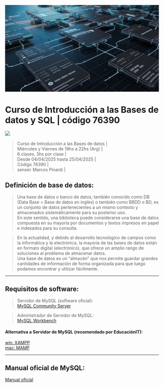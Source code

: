 <img src="extras/header.webp">

# Curso de Introducción a las Bases de datos y SQL | código 76390

<img src="https://img.shields.io/badge/MySQL-4D9EB1?style=for-the-badge&logo=mysql&logoColor=white">

> Curso de Introducción a las Bases de datos |      
> Miércoles y Viernes de 19hs a 22hs (Arg) |      
> 6 clases, 3hs por clase |      
> Desde 04/04/2025 hasta 25/04/2025 |     
> Código 76390 |    
> sensei: Marcos Pinardi |  

## Definición de base de datos:

> Una base de datos o banco de datos, también conocido como DB (Data Base = Base de datos en inglés) o también como BBDD o BD, es un conjunto de datos pertenecientes a un mismo contexto y almacenados sistemáticamente para su posterior uso.  
> En este sentido, una biblioteca puede considerarse una base de datos compuesta en su mayoría por documentos y textos impresos en papel e indexados para su consulta.  

> En la actualidad, y debido al desarrollo tecnológico de campos como la informática y la electrónica, la mayoría de las bases de datos están en formato digital (electrónico), que ofrece un amplio rango de soluciones al problema de almacenar datos.  
> Una base de datos es un “almacén” que nos permite guardar grandes cantidades de información de forma organizada para que luego podamos encontrar y utilizar fácilmente.  

----
## Requisitos de software:

> Servidor de MySQL (software oficial):  
[MySQL Community Server](https://downloads.mysql.com/archives/community/)

> Administrador de Servidor de MySQL:   
[MySQL Workbench](https://downloads.mysql.com/archives/workbench/)


#### Alternativa a Servidor de MySQL (recomendado por EducaciónIT):
[win: XAMPP](https://www.apachefriends.org/)  
[mac: MAMP](https://www.mamp.info/en/mac/)

----
## Manual oficial de MySQL:  
[Manual oficial](https://dev.mysql.com/doc/refman/8.0/en/sql-statements.html)

